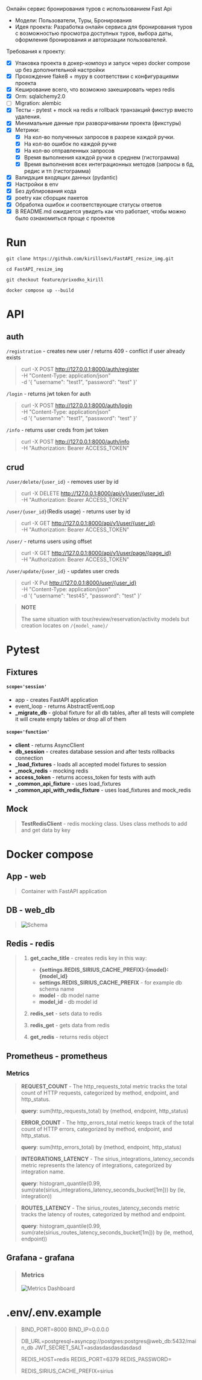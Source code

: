 Онлайн сервис бронирования туров с использованием Fast Api
   - Модели: Пользователи, Туры, Бронирования
   - Идея проекта: Разработка онлайн сервиса для бронирования туров с возможностью просмотра доступных туров, выбора даты, оформления бронирования и авторизации пользователей.

Требования к проекту:
- [x] Упаковка проекта в докер-компоуз и запуск через docker compose up без дополнительной настройки
- [x] Прохождение flake8 + mypy в соответствии с конфигурациями проекта
- [x] Кеширование всего, что возможно закешировать через redis
- [x] Orm:  sqlalchemy2.0
- [ ] Migration: alembic
- [x] Тесты - pytest + mock на redis и rollback транзакций фикстур вместо удаления.
- [x] Минимальные данные при разворачивании проекта (фикстуры)
- [x] Метрики: 
  - [x] На кол-во полученных запросов в разрезе каждой ручки.
  - [x] На кол-во ошибок по каждой ручке
  - [x] На кол-во отправленных запросов
  - [x] Время выполнения каждой ручки в среднем (гистограмма)
  - [x] Время выполнения всех интеграционных методов (запросы в бд, редис и тп (гистограмма)
- [x] Валидация входящих данных (pydantic)
- [x] Настройки в env
- [x] Без дублирования кода
- [x] poetry как сборщик пакетов
- [x] Обработка ошибок и соответствующие статусы ответов
- [x] В README.md ожидается увидеть как что работает, чтобы можно было ознакомиться проще с проектов

# Run
  
    git clone https://github.com/kirillsev1/FastAPI_resize_img.git
    
    cd FastAPI_resize_img

    git checkout feature/prixodko_kirill

    docker compose up --build

# API

## auth
`/registration` - creates new user / returns 409 - conflict if user already exists 

>   curl -X POST http://127.0.0.1:8000/auth/register \
    -H "Content-Type: application/json" \
    -d '{
        "username": "test1",
        "password": "test"
    }' 

`/login` - returns jwt token for auth

>   curl -X POST http://127.0.0.1:8000/auth/login \
    -H "Content-Type: application/json" \
    -d '{
        "username": "test1",
        "password": "test"
    }' 

`/info` - returns user creds from jwt token

>   curl -X POST http://127.0.0.1:8000/auth/info \
    -H "Authorization: Bearer ACCESS_TOKEN"

## crud
`/user/delete/{user_id}` - removes user by id

>   curl -X DELETE http://127.0.0.1:8000/api/v1/user/{user_id} \
    -H "Authorization: Bearer ACCESS_TOKEN"

`/user/{user_id}`(Redis usage) - returns user by id

>   curl -X GET http://127.0.0.1:8000/api/v1/user/{user_id} \
    -H "Authorization: Bearer ACCESS_TOKEN"

`/user/` - returns users using offset

>   curl -X GET http://127.0.0.1:8000/api/v1/user/page/{page_id} \
    -H "Authorization: Bearer ACCESS_TOKEN"

`/user/update/{user_id}` - updates user creds

>   curl -X Put http://127.0.0.1:8000/user/{user_id} \
    -H "Content-Type: application/json" \
    -d '{
        "username": "test45",
        "password": "test"
    }' 

> **NOTE**
> 
> The same situation with tour/review/reservation/activity models but creation locates on `/{model_name}/`

# Pytest
## Fixtures
#### `scope='session'`

 - app - creates FastAPI application
 - event_loop - returns AbstractEventLoop
 - **_migrate_db** - global fixture for all db tables, after all tests will complete it will create empty tables or drop all of them

#### `scope='function'`

 - **client** - returns AsyncClient
 - **db_session** - creates database session and after tests rollbacks connection
 - **_load_fixtures** - loads all accepted model fixtures to session
 - **_mock_redis** - mocking redis
 - **access_token** - returns access_token for tests with auth
 - **_common_api_fixture** - uses load_fixtures
 - **_common_api_with_redis_fixture** - uses load_fixtures and mock_redis

## Mock


> **TestRedisClient** - redis mocking class. Uses class methods to add and get data by key


# Docker compose
## App - web
> Container with FastAPI application 

## DB - web_db
> ![Schema](README_source/schema.png)

## Redis - redis
> 1. **get_cache_title** - creates redis key in this way:
>    - **{settings.REDIS_SIRIUS_CACHE_PREFIX}:{model}:{model_id}**
>    - **settings.REDIS_SIRIUS_CACHE_PREFIX** - for example db schema name
>    - **model** - db model name
>    - **model_id** - db model id
> 
> 
> 2. **redis_set** - sets data to redis
>
> 
> 3. **redis_get** - gets data from redis
>
> 
> 4. **get_redis** - returns redis object

## Prometheus - prometheus
### Metrics
> **REQUEST_COUNT** - 
> The http_requests_total metric tracks the total count of HTTP requests, categorized by method, endpoint, and http_status.
> 
> **query**: sum(http_requests_total) by (method, endpoint, http_status)

> **ERROR_COUNT** -
> The http_errors_total metric keeps track of the total count of HTTP errors, categorized by method, endpoint, and http_status.
>
> **query**: sum(http_errors_total) by (method, endpoint, http_status)

> **INTEGRATIONS_LATENCY** -
> The sirius_integrations_latency_seconds metric represents the latency of integrations, categorized by integration name.
>
> **query**: histogram_quantile(0.99, sum(rate(sirius_integrations_latency_seconds_bucket[1m])) by (le, integration))

> **ROUTES_LATENCY** -
> The sirius_routes_latency_seconds metric tracks the latency of routes, categorized by method and endpoint.
>
> **query**: histogram_quantile(0.99, sum(rate(sirius_routes_latency_seconds_bucket[1m])) by (le, method, endpoint))

## Grafana - grafana
> ### Metrics
> ![Metrics Dashboard](README_source/grafana.jpg)

# .env/.env.example
> BIND_PORT=8000
> BIND_IP=0.0.0.0
>    
>    
>    DB_URL=postgresql+asyncpg://postgres:postgres@web_db:5432/main_db
>    JWT_SECRET_SALT=asdasdasdasdasdasd
>    
>    REDIS_HOST=redis
>    REDIS_PORT=6379
>    REDIS_PASSWORD=
>    
>    REDIS_SIRIUS_CACHE_PREFIX=sirius

